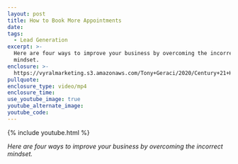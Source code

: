 ```yaml
---
layout: post
title: How to Book More Appointments
date:
tags:
  - Lead Generation
excerpt: >-
  Here are four ways to improve your business by overcoming the incorrect
  mindset.
enclosure: >-
  https://vyralmarketing.s3.amazonaws.com/Tony+Geraci/2020/Century+21+HomeStar+_+How+to+Book+More+Appointments.mp4
pullquote:
enclosure_type: video/mp4
enclosure_time:
use_youtube_image: true
youtube_alternate_image:
youtube_code:
---
```


{% include youtube.html %}

*Here are four ways to improve your business by overcoming the incorrect mindset.*